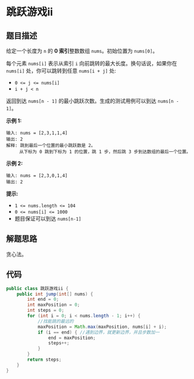 # 跳跃游戏ii

## 题目描述

给定一个长度为 `n` 的 **0 索引**整数数组 `nums`。初始位置为 `nums[0]`。

每个元素 `nums[i]` 表示从索引 `i` 向前跳转的最大长度。换句话说，如果你在 `nums[i]` 处，你可以跳转到任意 `nums[i + j]` 处:

- `0 <= j <= nums[i]` 
- `i + j < n`

返回到达 `nums[n - 1]` 的最小跳跃次数。生成的测试用例可以到达 `nums[n - 1]`。

 

**示例 1:**

```
输入: nums = [2,3,1,1,4]
输出: 2
解释: 跳到最后一个位置的最小跳跃数是 2。
     从下标为 0 跳到下标为 1 的位置，跳 1 步，然后跳 3 步到达数组的最后一个位置。
```

**示例 2:**

```
输入: nums = [2,3,0,1,4]
输出: 2
```

 

**提示:**

- `1 <= nums.length <= 104`
- `0 <= nums[i] <= 1000`
- 题目保证可以到达 `nums[n-1]`

## 解题思路

贪心法。

## 代码

```java
public class 跳跃游戏ii {
    public int jump(int[] nums) {
        int end = 0;
        int maxPosition = 0;
        int steps = 0;
        for (int i = 0; i < nums.length - 1; i++) {
            //找能跳的最远的
            maxPosition = Math.max(maxPosition, nums[i] + i);
            if (i == end) { //遇到边界，就更新边界，并且步数加一
                end = maxPosition;
                steps++;
            }
        }
        return steps;
    }
}
```

